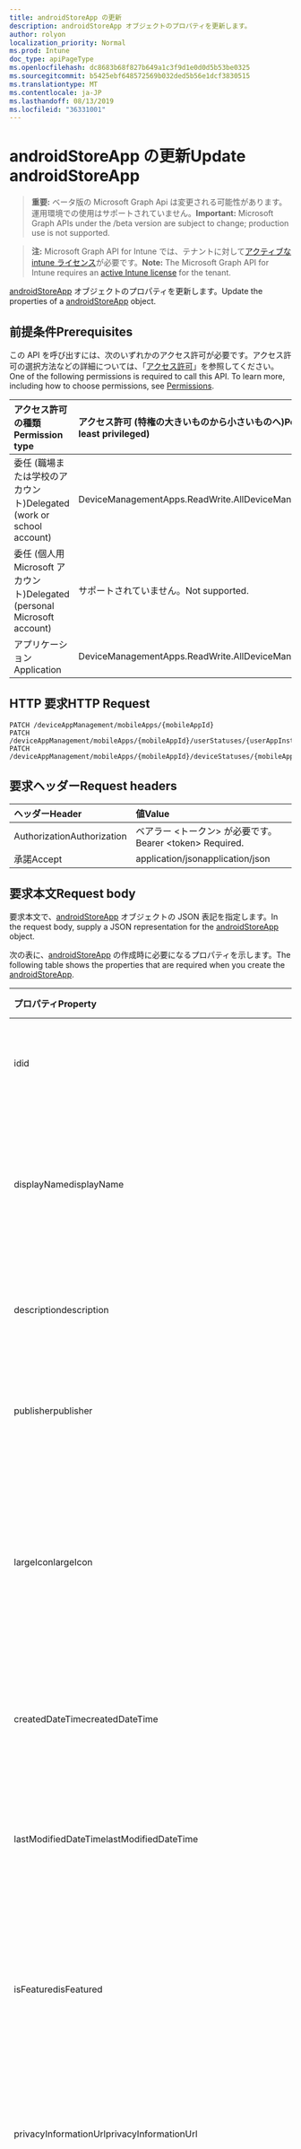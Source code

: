 ```yaml
---
title: androidStoreApp の更新
description: androidStoreApp オブジェクトのプロパティを更新します。
author: rolyon
localization_priority: Normal
ms.prod: Intune
doc_type: apiPageType
ms.openlocfilehash: dc8683b68f827b649a1c3f9d1e0d0d5b53be0325
ms.sourcegitcommit: b5425ebf648572569b032ded5b56e1dcf3830515
ms.translationtype: MT
ms.contentlocale: ja-JP
ms.lasthandoff: 08/13/2019
ms.locfileid: "36331001"
---
```

# <a name="update-androidstoreapp"></a><span data-ttu-id="e2108-103">androidStoreApp の更新</span><span class="sxs-lookup"><span data-stu-id="e2108-103">Update androidStoreApp</span></span>

> <span data-ttu-id="e2108-104">**重要:** ベータ版の Microsoft Graph Api は変更される可能性があります。運用環境での使用はサポートされていません。</span><span class="sxs-lookup"><span data-stu-id="e2108-104">**Important:** Microsoft Graph APIs under the /beta version are subject to change; production use is not supported.</span></span>

> <span data-ttu-id="e2108-105">**注:** Microsoft Graph API for Intune では、テナントに対して[アクティブな intune ライセンス](https://go.microsoft.com/fwlink/?linkid=839381)が必要です。</span><span class="sxs-lookup"><span data-stu-id="e2108-105">**Note:** The Microsoft Graph API for Intune requires an [active Intune license](https://go.microsoft.com/fwlink/?linkid=839381) for the tenant.</span></span>

<span data-ttu-id="e2108-106">[androidStoreApp](../resources/intune-apps-androidstoreapp.md) オブジェクトのプロパティを更新します。</span><span class="sxs-lookup"><span data-stu-id="e2108-106">Update the properties of a [androidStoreApp](../resources/intune-apps-androidstoreapp.md) object.</span></span>

## <a name="prerequisites"></a><span data-ttu-id="e2108-107">前提条件</span><span class="sxs-lookup"><span data-stu-id="e2108-107">Prerequisites</span></span>
<span data-ttu-id="e2108-p101">この API を呼び出すには、次のいずれかのアクセス許可が必要です。アクセス許可の選択方法などの詳細については、「[アクセス許可](/graph/permissions-reference)」を参照してください。</span><span class="sxs-lookup"><span data-stu-id="e2108-p101">One of the following permissions is required to call this API. To learn more, including how to choose permissions, see [Permissions](/graph/permissions-reference).</span></span>

|<span data-ttu-id="e2108-110">アクセス許可の種類</span><span class="sxs-lookup"><span data-stu-id="e2108-110">Permission type</span></span>|<span data-ttu-id="e2108-111">アクセス許可 (特権の大きいものから小さいものへ)</span><span class="sxs-lookup"><span data-stu-id="e2108-111">Permissions (from most to least privileged)</span></span>|
|:---|:---|
|<span data-ttu-id="e2108-112">委任 (職場または学校のアカウント)</span><span class="sxs-lookup"><span data-stu-id="e2108-112">Delegated (work or school account)</span></span>|<span data-ttu-id="e2108-113">DeviceManagementApps.ReadWrite.All</span><span class="sxs-lookup"><span data-stu-id="e2108-113">DeviceManagementApps.ReadWrite.All</span></span>|
|<span data-ttu-id="e2108-114">委任 (個人用 Microsoft アカウント)</span><span class="sxs-lookup"><span data-stu-id="e2108-114">Delegated (personal Microsoft account)</span></span>|<span data-ttu-id="e2108-115">サポートされていません。</span><span class="sxs-lookup"><span data-stu-id="e2108-115">Not supported.</span></span>|
|<span data-ttu-id="e2108-116">アプリケーション</span><span class="sxs-lookup"><span data-stu-id="e2108-116">Application</span></span>|<span data-ttu-id="e2108-117">DeviceManagementApps.ReadWrite.All</span><span class="sxs-lookup"><span data-stu-id="e2108-117">DeviceManagementApps.ReadWrite.All</span></span>|

## <a name="http-request"></a><span data-ttu-id="e2108-118">HTTP 要求</span><span class="sxs-lookup"><span data-stu-id="e2108-118">HTTP Request</span></span>
<!-- {
  "blockType": "ignored"
}
-->
``` http
PATCH /deviceAppManagement/mobileApps/{mobileAppId}
PATCH /deviceAppManagement/mobileApps/{mobileAppId}/userStatuses/{userAppInstallStatusId}/app
PATCH /deviceAppManagement/mobileApps/{mobileAppId}/deviceStatuses/{mobileAppInstallStatusId}/app
```

## <a name="request-headers"></a><span data-ttu-id="e2108-119">要求ヘッダー</span><span class="sxs-lookup"><span data-stu-id="e2108-119">Request headers</span></span>
|<span data-ttu-id="e2108-120">ヘッダー</span><span class="sxs-lookup"><span data-stu-id="e2108-120">Header</span></span>|<span data-ttu-id="e2108-121">値</span><span class="sxs-lookup"><span data-stu-id="e2108-121">Value</span></span>|
|:---|:---|
|<span data-ttu-id="e2108-122">Authorization</span><span class="sxs-lookup"><span data-stu-id="e2108-122">Authorization</span></span>|<span data-ttu-id="e2108-123">ベアラー &lt;トークン&gt; が必要です。</span><span class="sxs-lookup"><span data-stu-id="e2108-123">Bearer &lt;token&gt; Required.</span></span>|
|<span data-ttu-id="e2108-124">承諾</span><span class="sxs-lookup"><span data-stu-id="e2108-124">Accept</span></span>|<span data-ttu-id="e2108-125">application/json</span><span class="sxs-lookup"><span data-stu-id="e2108-125">application/json</span></span>|

## <a name="request-body"></a><span data-ttu-id="e2108-126">要求本文</span><span class="sxs-lookup"><span data-stu-id="e2108-126">Request body</span></span>
<span data-ttu-id="e2108-127">要求本文で、[androidStoreApp](../resources/intune-apps-androidstoreapp.md) オブジェクトの JSON 表記を指定します。</span><span class="sxs-lookup"><span data-stu-id="e2108-127">In the request body, supply a JSON representation for the [androidStoreApp](../resources/intune-apps-androidstoreapp.md) object.</span></span>

<span data-ttu-id="e2108-128">次の表に、[androidStoreApp](../resources/intune-apps-androidstoreapp.md) の作成時に必要になるプロパティを示します。</span><span class="sxs-lookup"><span data-stu-id="e2108-128">The following table shows the properties that are required when you create the [androidStoreApp](../resources/intune-apps-androidstoreapp.md).</span></span>

|<span data-ttu-id="e2108-129">プロパティ</span><span class="sxs-lookup"><span data-stu-id="e2108-129">Property</span></span>|<span data-ttu-id="e2108-130">型</span><span class="sxs-lookup"><span data-stu-id="e2108-130">Type</span></span>|<span data-ttu-id="e2108-131">説明</span><span class="sxs-lookup"><span data-stu-id="e2108-131">Description</span></span>|
|:---|:---|:---|
|<span data-ttu-id="e2108-132">id</span><span class="sxs-lookup"><span data-stu-id="e2108-132">id</span></span>|<span data-ttu-id="e2108-133">文字列</span><span class="sxs-lookup"><span data-stu-id="e2108-133">String</span></span>|<span data-ttu-id="e2108-134">エンティティのキー。</span><span class="sxs-lookup"><span data-stu-id="e2108-134">Key of the entity.</span></span> <span data-ttu-id="e2108-135">[mobileApp](../resources/intune-apps-mobileapp.md) から継承します</span><span class="sxs-lookup"><span data-stu-id="e2108-135">Inherited from [mobileApp](../resources/intune-apps-mobileapp.md)</span></span>|
|<span data-ttu-id="e2108-136">displayName</span><span class="sxs-lookup"><span data-stu-id="e2108-136">displayName</span></span>|<span data-ttu-id="e2108-137">文字列</span><span class="sxs-lookup"><span data-stu-id="e2108-137">String</span></span>|<span data-ttu-id="e2108-138">管理者が提供またはインポートしたアプリのタイトル。</span><span class="sxs-lookup"><span data-stu-id="e2108-138">The admin provided or imported title of the app.</span></span> <span data-ttu-id="e2108-139">[mobileApp](../resources/intune-apps-mobileapp.md) から継承します</span><span class="sxs-lookup"><span data-stu-id="e2108-139">Inherited from [mobileApp](../resources/intune-apps-mobileapp.md)</span></span>|
|<span data-ttu-id="e2108-140">description</span><span class="sxs-lookup"><span data-stu-id="e2108-140">description</span></span>|<span data-ttu-id="e2108-141">String</span><span class="sxs-lookup"><span data-stu-id="e2108-141">String</span></span>|<span data-ttu-id="e2108-142">アプリの説明。</span><span class="sxs-lookup"><span data-stu-id="e2108-142">The description of the app.</span></span> <span data-ttu-id="e2108-143">[mobileApp](../resources/intune-apps-mobileapp.md) から継承します</span><span class="sxs-lookup"><span data-stu-id="e2108-143">Inherited from [mobileApp](../resources/intune-apps-mobileapp.md)</span></span>|
|<span data-ttu-id="e2108-144">publisher</span><span class="sxs-lookup"><span data-stu-id="e2108-144">publisher</span></span>|<span data-ttu-id="e2108-145">String</span><span class="sxs-lookup"><span data-stu-id="e2108-145">String</span></span>|<span data-ttu-id="e2108-146">アプリの発行元。</span><span class="sxs-lookup"><span data-stu-id="e2108-146">The publisher of the app.</span></span> <span data-ttu-id="e2108-147">[mobileApp](../resources/intune-apps-mobileapp.md) から継承します</span><span class="sxs-lookup"><span data-stu-id="e2108-147">Inherited from [mobileApp](../resources/intune-apps-mobileapp.md)</span></span>|
|<span data-ttu-id="e2108-148">largeIcon</span><span class="sxs-lookup"><span data-stu-id="e2108-148">largeIcon</span></span>|[<span data-ttu-id="e2108-149">mimeContent</span><span class="sxs-lookup"><span data-stu-id="e2108-149">mimeContent</span></span>](../resources/intune-shared-mimecontent.md)|<span data-ttu-id="e2108-150">アプリの詳細に表示され、アイコンのアップロードに使用される大きいアイコン。</span><span class="sxs-lookup"><span data-stu-id="e2108-150">The large icon, to be displayed in the app details and used for upload of the icon.</span></span> <span data-ttu-id="e2108-151">[mobileApp](../resources/intune-apps-mobileapp.md) から継承します</span><span class="sxs-lookup"><span data-stu-id="e2108-151">Inherited from [mobileApp](../resources/intune-apps-mobileapp.md)</span></span>|
|<span data-ttu-id="e2108-152">createdDateTime</span><span class="sxs-lookup"><span data-stu-id="e2108-152">createdDateTime</span></span>|<span data-ttu-id="e2108-153">DateTimeOffset</span><span class="sxs-lookup"><span data-stu-id="e2108-153">DateTimeOffset</span></span>|<span data-ttu-id="e2108-154">アプリが作成された日時。</span><span class="sxs-lookup"><span data-stu-id="e2108-154">The date and time the app was created.</span></span> <span data-ttu-id="e2108-155">[mobileApp](../resources/intune-apps-mobileapp.md) から継承します</span><span class="sxs-lookup"><span data-stu-id="e2108-155">Inherited from [mobileApp](../resources/intune-apps-mobileapp.md)</span></span>|
|<span data-ttu-id="e2108-156">lastModifiedDateTime</span><span class="sxs-lookup"><span data-stu-id="e2108-156">lastModifiedDateTime</span></span>|<span data-ttu-id="e2108-157">DateTimeOffset</span><span class="sxs-lookup"><span data-stu-id="e2108-157">DateTimeOffset</span></span>|<span data-ttu-id="e2108-158">アプリが最後に変更された日時。</span><span class="sxs-lookup"><span data-stu-id="e2108-158">The date and time the app was last modified.</span></span> <span data-ttu-id="e2108-159">[mobileApp](../resources/intune-apps-mobileapp.md) から継承します</span><span class="sxs-lookup"><span data-stu-id="e2108-159">Inherited from [mobileApp](../resources/intune-apps-mobileapp.md)</span></span>|
|<span data-ttu-id="e2108-160">isFeatured</span><span class="sxs-lookup"><span data-stu-id="e2108-160">isFeatured</span></span>|<span data-ttu-id="e2108-161">Boolean</span><span class="sxs-lookup"><span data-stu-id="e2108-161">Boolean</span></span>|<span data-ttu-id="e2108-162">アプリが管理者のおすすめとしてマークされたかどうかを示す値。[mobileApp](../resources/intune-apps-mobileapp.md) から継承します</span><span class="sxs-lookup"><span data-stu-id="e2108-162">The value indicating whether the app is marked as featured by the admin. Inherited from [mobileApp](../resources/intune-apps-mobileapp.md)</span></span>|
|<span data-ttu-id="e2108-163">privacyInformationUrl</span><span class="sxs-lookup"><span data-stu-id="e2108-163">privacyInformationUrl</span></span>|<span data-ttu-id="e2108-164">String</span><span class="sxs-lookup"><span data-stu-id="e2108-164">String</span></span>|<span data-ttu-id="e2108-165">プライバシーに関する声明の URL。</span><span class="sxs-lookup"><span data-stu-id="e2108-165">The privacy statement Url.</span></span> <span data-ttu-id="e2108-166">[mobileApp](../resources/intune-apps-mobileapp.md) から継承します</span><span class="sxs-lookup"><span data-stu-id="e2108-166">Inherited from [mobileApp](../resources/intune-apps-mobileapp.md)</span></span>|
|<span data-ttu-id="e2108-167">informationUrl</span><span class="sxs-lookup"><span data-stu-id="e2108-167">informationUrl</span></span>|<span data-ttu-id="e2108-168">String</span><span class="sxs-lookup"><span data-stu-id="e2108-168">String</span></span>|<span data-ttu-id="e2108-169">詳細情報の URL。</span><span class="sxs-lookup"><span data-stu-id="e2108-169">The more information Url.</span></span> <span data-ttu-id="e2108-170">[mobileApp](../resources/intune-apps-mobileapp.md) から継承します</span><span class="sxs-lookup"><span data-stu-id="e2108-170">Inherited from [mobileApp](../resources/intune-apps-mobileapp.md)</span></span>|
|<span data-ttu-id="e2108-171">owner</span><span class="sxs-lookup"><span data-stu-id="e2108-171">owner</span></span>|<span data-ttu-id="e2108-172">String</span><span class="sxs-lookup"><span data-stu-id="e2108-172">String</span></span>|<span data-ttu-id="e2108-173">アプリの所有者。</span><span class="sxs-lookup"><span data-stu-id="e2108-173">The owner of the app.</span></span> <span data-ttu-id="e2108-174">[mobileApp](../resources/intune-apps-mobileapp.md) から継承します</span><span class="sxs-lookup"><span data-stu-id="e2108-174">Inherited from [mobileApp](../resources/intune-apps-mobileapp.md)</span></span>|
|<span data-ttu-id="e2108-175">developer</span><span class="sxs-lookup"><span data-stu-id="e2108-175">developer</span></span>|<span data-ttu-id="e2108-176">String</span><span class="sxs-lookup"><span data-stu-id="e2108-176">String</span></span>|<span data-ttu-id="e2108-177">アプリの開発者。</span><span class="sxs-lookup"><span data-stu-id="e2108-177">The developer of the app.</span></span> <span data-ttu-id="e2108-178">[mobileApp](../resources/intune-apps-mobileapp.md) から継承します</span><span class="sxs-lookup"><span data-stu-id="e2108-178">Inherited from [mobileApp](../resources/intune-apps-mobileapp.md)</span></span>|
|<span data-ttu-id="e2108-179">notes</span><span class="sxs-lookup"><span data-stu-id="e2108-179">notes</span></span>|<span data-ttu-id="e2108-180">String</span><span class="sxs-lookup"><span data-stu-id="e2108-180">String</span></span>|<span data-ttu-id="e2108-181">アプリ用のメモ。</span><span class="sxs-lookup"><span data-stu-id="e2108-181">Notes for the app.</span></span> <span data-ttu-id="e2108-182">[mobileApp](../resources/intune-apps-mobileapp.md) から継承します</span><span class="sxs-lookup"><span data-stu-id="e2108-182">Inherited from [mobileApp](../resources/intune-apps-mobileapp.md)</span></span>|
|<span data-ttu-id="e2108-183">uploadState</span><span class="sxs-lookup"><span data-stu-id="e2108-183">uploadState</span></span>|<span data-ttu-id="e2108-184">Int32</span><span class="sxs-lookup"><span data-stu-id="e2108-184">Int32</span></span>|<span data-ttu-id="e2108-185">アップロード状態。</span><span class="sxs-lookup"><span data-stu-id="e2108-185">The upload state.</span></span> <span data-ttu-id="e2108-186">[mobileApp](../resources/intune-apps-mobileapp.md) から継承します</span><span class="sxs-lookup"><span data-stu-id="e2108-186">Inherited from [mobileApp](../resources/intune-apps-mobileapp.md)</span></span>|
|<span data-ttu-id="e2108-187">publishingState</span><span class="sxs-lookup"><span data-stu-id="e2108-187">publishingState</span></span>|[<span data-ttu-id="e2108-188">mobileAppPublishingState</span><span class="sxs-lookup"><span data-stu-id="e2108-188">mobileAppPublishingState</span></span>](../resources/intune-apps-mobileapppublishingstate.md)|<span data-ttu-id="e2108-189">アプリの発行の状態。</span><span class="sxs-lookup"><span data-stu-id="e2108-189">The publishing state for the app.</span></span> <span data-ttu-id="e2108-190">アプリが発行されていない限り、アプリを割り当てることができません。</span><span class="sxs-lookup"><span data-stu-id="e2108-190">The app cannot be assigned unless the app is published.</span></span> <span data-ttu-id="e2108-191">[MobileApp](../resources/intune-apps-mobileapp.md)から継承されます。</span><span class="sxs-lookup"><span data-stu-id="e2108-191">Inherited from [mobileApp](../resources/intune-apps-mobileapp.md).</span></span> <span data-ttu-id="e2108-192">可能な値は、`notPublished`、`processing`、`published` です。</span><span class="sxs-lookup"><span data-stu-id="e2108-192">Possible values are: `notPublished`, `processing`, `published`.</span></span>|
|<span data-ttu-id="e2108-193">isAssigned</span><span class="sxs-lookup"><span data-stu-id="e2108-193">isAssigned</span></span>|<span data-ttu-id="e2108-194">Boolean</span><span class="sxs-lookup"><span data-stu-id="e2108-194">Boolean</span></span>|<span data-ttu-id="e2108-195">アプリが少なくとも1つのグループに割り当てられているかどうかを示す値。</span><span class="sxs-lookup"><span data-stu-id="e2108-195">The value indicating whether the app is assigned to at least one group.</span></span> <span data-ttu-id="e2108-196">[mobileApp](../resources/intune-apps-mobileapp.md) から継承します</span><span class="sxs-lookup"><span data-stu-id="e2108-196">Inherited from [mobileApp](../resources/intune-apps-mobileapp.md)</span></span>|
|<span data-ttu-id="e2108-197">roleScopeTagIds</span><span class="sxs-lookup"><span data-stu-id="e2108-197">roleScopeTagIds</span></span>|<span data-ttu-id="e2108-198">文字列コレクション</span><span class="sxs-lookup"><span data-stu-id="e2108-198">String collection</span></span>|<span data-ttu-id="e2108-199">このモバイルアプリの範囲タグ id のリスト。</span><span class="sxs-lookup"><span data-stu-id="e2108-199">List of scope tag ids for this mobile app.</span></span> <span data-ttu-id="e2108-200">[mobileApp](../resources/intune-apps-mobileapp.md) から継承します</span><span class="sxs-lookup"><span data-stu-id="e2108-200">Inherited from [mobileApp](../resources/intune-apps-mobileapp.md)</span></span>|
|<span data-ttu-id="e2108-201">dependentAppCount</span><span class="sxs-lookup"><span data-stu-id="e2108-201">dependentAppCount</span></span>|<span data-ttu-id="e2108-202">Int32</span><span class="sxs-lookup"><span data-stu-id="e2108-202">Int32</span></span>|<span data-ttu-id="e2108-203">子アプリが持つ依存関係の合計数。</span><span class="sxs-lookup"><span data-stu-id="e2108-203">The total number of dependencies the child app has.</span></span> <span data-ttu-id="e2108-204">[mobileApp](../resources/intune-apps-mobileapp.md) から継承します</span><span class="sxs-lookup"><span data-stu-id="e2108-204">Inherited from [mobileApp](../resources/intune-apps-mobileapp.md)</span></span>|
|<span data-ttu-id="e2108-205">packageId</span><span class="sxs-lookup"><span data-stu-id="e2108-205">packageId</span></span>|<span data-ttu-id="e2108-206">文字列型 (String)</span><span class="sxs-lookup"><span data-stu-id="e2108-206">String</span></span>|<span data-ttu-id="e2108-207">パッケージの識別子。</span><span class="sxs-lookup"><span data-stu-id="e2108-207">The package identifier.</span></span>|
|<span data-ttu-id="e2108-208">appIdentifier</span><span class="sxs-lookup"><span data-stu-id="e2108-208">appIdentifier</span></span>|<span data-ttu-id="e2108-209">String</span><span class="sxs-lookup"><span data-stu-id="e2108-209">String</span></span>|<span data-ttu-id="e2108-210">ID 名。</span><span class="sxs-lookup"><span data-stu-id="e2108-210">The Identity Name.</span></span>|
|<span data-ttu-id="e2108-211">appStoreUrl</span><span class="sxs-lookup"><span data-stu-id="e2108-211">appStoreUrl</span></span>|<span data-ttu-id="e2108-212">String</span><span class="sxs-lookup"><span data-stu-id="e2108-212">String</span></span>|<span data-ttu-id="e2108-213">Android アプリ ストアの URL。</span><span class="sxs-lookup"><span data-stu-id="e2108-213">The Android app store URL.</span></span>|
|<span data-ttu-id="e2108-214">minimumSupportedOperatingSystem</span><span class="sxs-lookup"><span data-stu-id="e2108-214">minimumSupportedOperatingSystem</span></span>|[<span data-ttu-id="e2108-215">androidMinimumOperatingSystem</span><span class="sxs-lookup"><span data-stu-id="e2108-215">androidMinimumOperatingSystem</span></span>](../resources/intune-apps-androidminimumoperatingsystem.md)|<span data-ttu-id="e2108-216">該当するオペレーティング システムの最小の値。</span><span class="sxs-lookup"><span data-stu-id="e2108-216">The value for the minimum applicable operating system.</span></span>|



## <a name="response"></a><span data-ttu-id="e2108-217">応答</span><span class="sxs-lookup"><span data-stu-id="e2108-217">Response</span></span>
<span data-ttu-id="e2108-218">成功した場合、このメソッドは `200 OK` 応答コードと、更新された [androidStoreApp](../resources/intune-apps-androidstoreapp.md) オブジェクトを応答本文で返します。</span><span class="sxs-lookup"><span data-stu-id="e2108-218">If successful, this method returns a `200 OK` response code and an updated [androidStoreApp](../resources/intune-apps-androidstoreapp.md) object in the response body.</span></span>

## <a name="example"></a><span data-ttu-id="e2108-219">例</span><span class="sxs-lookup"><span data-stu-id="e2108-219">Example</span></span>

### <a name="request"></a><span data-ttu-id="e2108-220">要求</span><span class="sxs-lookup"><span data-stu-id="e2108-220">Request</span></span>
<span data-ttu-id="e2108-221">以下は、要求の例です。</span><span class="sxs-lookup"><span data-stu-id="e2108-221">Here is an example of the request.</span></span>
``` http
PATCH https://graph.microsoft.com/beta/deviceAppManagement/mobileApps/{mobileAppId}
Content-type: application/json
Content-length: 1230

{
  "@odata.type": "#microsoft.graph.androidStoreApp",
  "displayName": "Display Name value",
  "description": "Description value",
  "publisher": "Publisher value",
  "largeIcon": {
    "@odata.type": "microsoft.graph.mimeContent",
    "type": "Type value",
    "value": "dmFsdWU="
  },
  "isFeatured": true,
  "privacyInformationUrl": "https://example.com/privacyInformationUrl/",
  "informationUrl": "https://example.com/informationUrl/",
  "owner": "Owner value",
  "developer": "Developer value",
  "notes": "Notes value",
  "uploadState": 11,
  "publishingState": "processing",
  "isAssigned": true,
  "roleScopeTagIds": [
    "Role Scope Tag Ids value"
  ],
  "dependentAppCount": 1,
  "packageId": "Package Id value",
  "appIdentifier": "App Identifier value",
  "appStoreUrl": "https://example.com/appStoreUrl/",
  "minimumSupportedOperatingSystem": {
    "@odata.type": "microsoft.graph.androidMinimumOperatingSystem",
    "v4_0": true,
    "v4_0_3": true,
    "v4_1": true,
    "v4_2": true,
    "v4_3": true,
    "v4_4": true,
    "v5_0": true,
    "v5_1": true,
    "v6_0": true,
    "v7_0": true,
    "v7_1": true,
    "v8_0": true,
    "v8_1": true,
    "v9_0": true
  }
}
```

### <a name="response"></a><span data-ttu-id="e2108-222">応答</span><span class="sxs-lookup"><span data-stu-id="e2108-222">Response</span></span>
<span data-ttu-id="e2108-p119">以下は、応答の例です。注:簡潔にするために、ここに示す応答オブジェクトは切り詰められている場合があります。すべてのプロパティは実際の呼び出しから返されます。</span><span class="sxs-lookup"><span data-stu-id="e2108-p119">Here is an example of the response. Note: The response object shown here may be truncated for brevity. All of the properties will be returned from an actual call.</span></span>
``` http
HTTP/1.1 200 OK
Content-Type: application/json
Content-Length: 1402

{
  "@odata.type": "#microsoft.graph.androidStoreApp",
  "id": "1f2b7654-7654-1f2b-5476-2b1f54762b1f",
  "displayName": "Display Name value",
  "description": "Description value",
  "publisher": "Publisher value",
  "largeIcon": {
    "@odata.type": "microsoft.graph.mimeContent",
    "type": "Type value",
    "value": "dmFsdWU="
  },
  "createdDateTime": "2017-01-01T00:02:43.5775965-08:00",
  "lastModifiedDateTime": "2017-01-01T00:00:35.1329464-08:00",
  "isFeatured": true,
  "privacyInformationUrl": "https://example.com/privacyInformationUrl/",
  "informationUrl": "https://example.com/informationUrl/",
  "owner": "Owner value",
  "developer": "Developer value",
  "notes": "Notes value",
  "uploadState": 11,
  "publishingState": "processing",
  "isAssigned": true,
  "roleScopeTagIds": [
    "Role Scope Tag Ids value"
  ],
  "dependentAppCount": 1,
  "packageId": "Package Id value",
  "appIdentifier": "App Identifier value",
  "appStoreUrl": "https://example.com/appStoreUrl/",
  "minimumSupportedOperatingSystem": {
    "@odata.type": "microsoft.graph.androidMinimumOperatingSystem",
    "v4_0": true,
    "v4_0_3": true,
    "v4_1": true,
    "v4_2": true,
    "v4_3": true,
    "v4_4": true,
    "v5_0": true,
    "v5_1": true,
    "v6_0": true,
    "v7_0": true,
    "v7_1": true,
    "v8_0": true,
    "v8_1": true,
    "v9_0": true
  }
}
```






